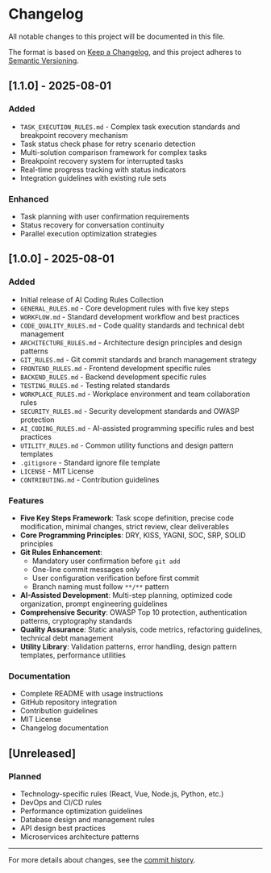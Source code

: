 # Changelog

All notable changes to this project will be documented in this file.

The format is based on [Keep a Changelog](https://keepachangelog.com/en/1.0.0/),
and this project adheres to [Semantic Versioning](https://semver.org/spec/v2.0.0.html).

## [1.1.0] - 2025-08-01

### Added
- `TASK_EXECUTION_RULES.md` - Complex task execution standards and breakpoint recovery mechanism
- Task status check phase for retry scenario detection
- Multi-solution comparison framework for complex tasks
- Breakpoint recovery system for interrupted tasks
- Real-time progress tracking with status indicators
- Integration guidelines with existing rule sets

### Enhanced
- Task planning with user confirmation requirements
- Status recovery for conversation continuity
- Parallel execution optimization strategies

## [1.0.0] - 2025-08-01

### Added
- Initial release of AI Coding Rules Collection
- `GENERAL_RULES.md` - Core development rules with five key steps
- `WORKFLOW.md` - Standard development workflow and best practices
- `CODE_QUALITY_RULES.md` - Code quality standards and technical debt management
- `ARCHITECTURE_RULES.md` - Architecture design principles and design patterns
- `GIT_RULES.md` - Git commit standards and branch management strategy
- `FRONTEND_RULES.md` - Frontend development specific rules
- `BACKEND_RULES.md` - Backend development specific rules
- `TESTING_RULES.md` - Testing related standards
- `WORKPLACE_RULES.md` - Workplace environment and team collaboration rules
- `SECURITY_RULES.md` - Security development standards and OWASP protection
- `AI_CODING_RULES.md` - AI-assisted programming specific rules and best practices
- `UTILITY_RULES.md` - Common utility functions and design pattern templates
- `.gitignore` - Standard ignore file template
- `LICENSE` - MIT License
- `CONTRIBUTING.md` - Contribution guidelines

### Features
- **Five Key Steps Framework**: Task scope definition, precise code modification, minimal changes, strict review, clear deliverables
- **Core Programming Principles**: DRY, KISS, YAGNI, SOC, SRP, SOLID principles
- **Git Rules Enhancement**: 
  - Mandatory user confirmation before `git add`
  - One-line commit messages only
  - User configuration verification before first commit
  - Branch naming must follow `**/**` pattern
- **AI-Assisted Development**: Multi-step planning, optimized code organization, prompt engineering guidelines
- **Comprehensive Security**: OWASP Top 10 protection, authentication patterns, cryptography standards
- **Quality Assurance**: Static analysis, code metrics, refactoring guidelines, technical debt management
- **Utility Library**: Validation patterns, error handling, design pattern templates, performance utilities

### Documentation
- Complete README with usage instructions
- GitHub repository integration
- Contribution guidelines
- MIT License
- Changelog documentation

## [Unreleased]

### Planned
- Technology-specific rules (React, Vue, Node.js, Python, etc.)
- DevOps and CI/CD rules
- Performance optimization guidelines
- Database design and management rules
- API design best practices
- Microservices architecture patterns

---

For more details about changes, see the [commit history](https://github.com/Renewdxin/ai-coding-rules/commits/main).
